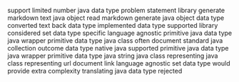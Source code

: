 support limited number java data type problem statement library generate markdown text java object read markdown generate java object data type converted text back data type implemented data type supported library considered set data type specific language agnostic primitive java data type java wrapper primitive data type java class often document standard java collection outcome data type native java supported primitive java data type java wrapper primitive data type java string java class representing java class representing url document link language agnostic set data type would provide extra complexity translating java data type rejected